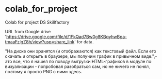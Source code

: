 # colab_for_project
Colab for project DS Skillfactory

URL from Google drive 'https://drive.google.com/file/d/1FkQad7Bw0g8KBqyhwBpa-tmaaFzlgZ8h/view?usp=share_link' for data.


"На диске они хранятся (и отображаются) как текстовый файл. Если его скачать и открыть в браузере, мы получим график в привычном виде.",- это все, что я нашел по поводу выгрузки HTML-графиков в модуле по визуализации - попробовал разобраться сам, но не ничего не понял, поэтому я просто PNG с ними здесь.



